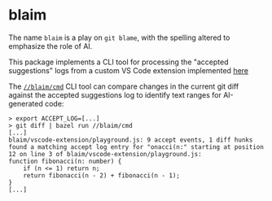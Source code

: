 # blaim

The name `blaim` is a play on `git blame`, with the spelling altered to emphasize the role of AI.

This package implements a CLI tool for processing the "accepted suggestions" logs from a custom VS Code extension implemented [here](./vscode-extension/)


The [`//blaim/cmd`](../cmd/) CLI tool can compare changes in the current git diff against the accepted suggestions log to identify text ranges for AI-generated code:

```
> export ACCEPT_LOG=[...]
> git diff | bazel run //blaim/cmd
[...]
blaim/vscode-extension/playground.js: 9 accept events, 1 diff hunks
found a matching accept log entry for "onacci(n:" starting at position 12 on line 3 of blaim/vscode-extension/playground.js:
function fibonacci(n: number) {
    if (n <= 1) return n;
    return fibonacci(n - 2) + fibonacci(n - 1);
}
[...]
```